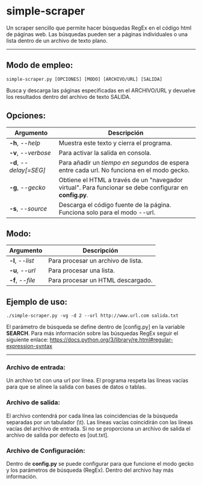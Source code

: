 # simple-scraper
Un scraper sencillo que permite hacer búsquedas RegEx en el código html de páginas web. Las búsquedas pueden ser a páginas individuales o una lista dentro de un archivo de texto plano.

----------------------------------------

## Modo de empleo:
```
simple-scraper.py [OPCIONES] [MODO] [ARCHIVO/URL] [SALIDA]
```

Busca y descarga las páginas especificadas en el ARCHIVO/URL y devuelve los resultados dentro del archivo de texto SALIDA.

## Opciones:
| Argumento               | Descripción                             |
|-------------------------|-----------------------------------------|
| **-h**, *--help*        | Muestra este texto y cierra el programa.|
| **-v**, *--verbose*     | Para activar la salida en consola.      |
| **-d**, *--delay[=SEG]* | Para añadir un *tiempo en segundos* de espera entre cada url. No funciona en el modo gecko.|
| **-g**, *--gecko*       | Obtiene el HTML a través de un "navegador virtual". Para funcionar se debe configurar en **config.py**.|
| **-s**, *--source*      | Descarga el código fuente de la página. Funciona solo para el modo --url.|

## Modo:
| Argumento               | Descripción                             |
|-------------------------|-----------------------------------------|
| **-l**, *--list*        | Para procesar un archivo de lista.      |
| **-u**, *--url*         | Para procesar una lista.                |
| **-f**, *--file*        | Para procesar un HTML descargado.       |

## Ejemplo de uso:
```
./simple-scraper.py -vg -d 2 --url http://www.url.com salida.txt
```

El parámetro de búsqueda se define dentro de [config.py] en la variable **SEARCH**. Para más información sobre las búsquedas RegEx seguir el siguiente enlace: https://docs.python.org/3/library/re.html#regular-expression-syntax

----------------------------------------

### Archivo de entrada:
Un archivo txt con una url por línea. El programa respeta las líneas vacías para que se alinee la salida con bases de datos o tablas.

### Archivo de salida:
El archivo contendrá por cada línea las coincidencias de la búsqueda separadas por un tabulador (\\t). Las líneas vacías coincidirán con las líneas vacías del archivo de entrada.
Si no se proporciona un archivo de salida el archivo de salida por defecto es [out.txt].

### Archivo de Configuración:
Dentro de **config.py** se puede configurar para que funcione el modo gecko y los parámetros de búsqueda (RegEx). Dentro del archivo hay más información.

